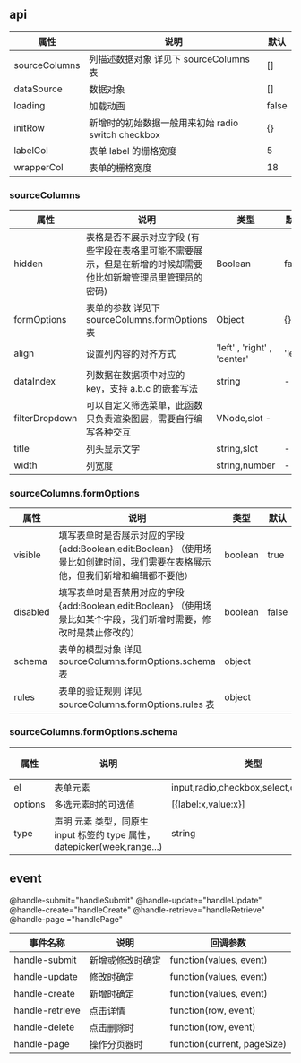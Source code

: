 ## api

| 属性          | 说明                                               | 默认  |
| ------------- | -------------------------------------------------- | ----- |
| sourceColumns | 列描述数据对象 详见下 sourceColumns 表             | []    |
| dataSource    | 数据对象                                           | []    |
| loading       | 加载动画                                           | false |
| initRow       | 新增时的初始数据一般用来初始 radio switch checkbox | {}    |
| labelCol      | 表单 label 的栅格宽度                              | 5     |
| wrapperCol    | 表单的栅格宽度                                     | 18    |

### sourceColumns

| 属性           | 说明                                                                                                          | 类型                        | 默认   |
| -------------- | ------------------------------------------------------------------------------------------------------------- | --------------------------- | ------ |
| hidden         | 表格是否不展示对应字段 (有些字段在表格里可能不需要展示，但是在新增的时候却需要他比如新增管理员里管理员的密码) | Boolean                     | false  |
| formOptions    | 表单的参数 详见下 sourceColumns.formOptions 表                                                                | Object                      | {}     |
| align          | 设置列内容的对齐方式                                                                                          | 'left' , 'right' , 'center' | 'left' |
| dataIndex      | 列数据在数据项中对应的 key，支持 a.b.c 的嵌套写法                                                             | string                      | -      |
| filterDropdown | 可以自定义筛选菜单，此函数只负责渲染图层，需要自行编写各种交互                                                | VNode,slot -                |
| title          | 列头显示文字                                                                                                  | string,slot                 | -      |
| width          | 列宽度                                                                                                        | string,number               | -      |

### sourceColumns.formOptions

| 属性     | 说明                                                                                                                             | 类型    | 默认  |
| -------- | -------------------------------------------------------------------------------------------------------------------------------- | ------- | ----- |
| visible  | 填写表单时是否展示对应的字段 {add:Boolean,edit:Boolean} （使用场景比如创建时间，我们需要在表格展示他，但我们新增和编辑都不要他） | boolean | true  |
| disabled | 填写表单时是否禁用对应的字段 {add:Boolean,edit:Boolean} （使用场景比如某个字段，我们新增时需要，修改时是禁止修改的）             | boolean | false |
| schema   | 表单的模型对象 详见 sourceColumns.formOptions.schema 表                                                                          | object  |       |
| rules    | 表单的验证规则 详见 sourceColumns.formOptions.rules 表                                                                           | object  |       |

### sourceColumns.formOptions.schema

| 属性    | 说明                                                                      | 类型                                   | 默认 |
| ------- | ------------------------------------------------------------------------- | -------------------------------------- | ---- |
| el      | 表单元素                                                                  | input,radio,checkbox,select,datepicker |      |
| options | 多选元素时的可选值                                                        | [{label:x,value:x}]                    |      |
| type    | 声明 元素 类型，同原生 input 标签的 type 属性， datepicker(week,range...) | string                                 |      |

## event

@handle-submit="handleSubmit"
@handle-update="handleUpdate"
@handle-create="handleCreate"
@handle-retrieve="handleRetrieve"
@handle-page ="handlePage"

| 事件名称        | 说明             | 回调参数                    |
| --------------- | ---------------- | --------------------------- |
| handle-submit   | 新增或修改时确定 | function(values, event)     |
| handle-update   | 修改时确定       | function(values, event)     |
| handle-create   | 新增时确定       | function(values, event)     |
| handle-retrieve | 点击详情         | function(row, event)        |
| handle-delete   | 点击删除时       | function(row, event)        |
| handle-page     | 操作分页器时     | function(current, pageSize) |

